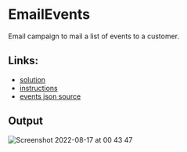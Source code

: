 # EmailEvents
Email campaign to mail a list of events to a customer.

## Links:
- [solution](https://github.com/jhavatar/EmailTickets/blob/master/src/main/kotlin/Main.kt)
- [instructions](https://github.com/jhavatar/EmailTickets/blob/master/Stubhub%20code%20test.pdf)
- [events json source](https://github.com/jhavatar/EmailTickets/blob/master/events.json)

## Output
![Screenshot 2022-08-17 at 00 43 47](https://user-images.githubusercontent.com/10738882/184997894-9eff76f1-03e2-4932-8d0f-f91dd5f7924c.png)
